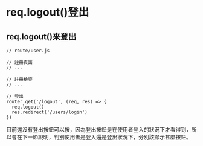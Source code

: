 # req.logout\(\)登出

## req.logout\(\)來登出

```text
// route/user.js

// 註冊頁面
// ...

// 註冊檢查
// ...

// 登出
router.get('/logout', (req, res) => {
  req.logout()
  res.redirect('/users/login')
})
```

目前還沒有登出按鈕可以按，因為登出按鈕是在使用者登入的狀況下才看得到，所以會在下一節說明，判別使用者是登入還是登出狀況下，分別該顯示甚麼按鈕。


